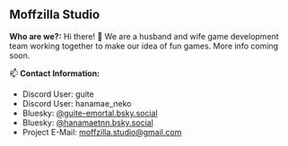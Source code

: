 ## __**Moffzilla Studio**__
**Who are we?:** Hi there! 👋 We are a husband and wife game development team working together to make our idea of fun games. 
More info coming soon.


📫 **Contact Information:**
- Discord User: guite
- Discord User: hanamae_neko
- Bluesky: [@guite-emortal.bsky.social](https://bsky.app/profile/guite-emortal.bsky.social)
- Bluesky: [@hanamaetnn.bsky.social](https://bsky.app/profile/hanamaetnn.bsky.social)
- Project E-Mail: moffzilla.studio@gmail.com
<!--

**Here are some ideas to get you started:**

🙋‍♀️ A short introduction - what is your organization all about?
🌈 Contribution guidelines - how can the community get involved?
👩‍💻 Useful resources - where can the community find your docs? Is there anything else the community should know?
🍿 Fun facts - what does your team eat for breakfast?
🧙 Remember, you can do mighty things with the power of [Markdown](https://docs.github.com/github/writing-on-github/getting-started-with-writing-and-formatting-on-github/basic-writing-and-formatting-syntax)
-->
